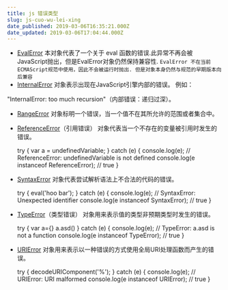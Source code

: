 ```yaml
---
title: js 错误类型
slug: js-cuo-wu-lei-xing
date_published: 2019-03-06T16:35:21.000Z
date_updated: 2019-03-06T17:04:44.000Z
---
```


- [EvalError](https://developer.mozilla.org/zh-CN/docs/Web/JavaScript/Reference/Global_Objects/EvalError) 本对象代表了一个关于 eval 函数的错误.此异常不再会被JavaScript抛出，但是EvalError对象仍然保持兼容性.
`EvalError 不在当前ECMAScript规范中使用，因此不会被运行时抛出. 但是对象本身仍然与规范的早期版本向后兼容`
- [InternalError](https://developer.mozilla.org/zh-CN/docs/Web/JavaScript/Reference/Global_Objects/InternalError) 对象表示出现在JavaScript引擎内部的错误。 例如：

"InternalError: too much recursion"（内部错误：递归过深）。
- [RangeError](https://developer.mozilla.org/zh-CN/docs/Web/JavaScript/Reference/Global_Objects/RangeError) 对象标明一个错误，当一个值不在其所允许的范围或者集合中。
- [ReferenceError](https://developer.mozilla.org/zh-CN/docs/Web/JavaScript/Reference/Global_Objects/ReferenceError)（引用错误） 对象代表当一个不存在的变量被引用时发生的错误。

    try {
      var a = undefinedVariable;
    } catch (e) {
      console.log(e); // ReferenceError: undefinedVariable is not defined
      console.log(e instanceof ReferenceError); // true
    }
    

- [SyntaxError](https://developer.mozilla.org/zh-CN/docs/Web/JavaScript/Reference/Global_Objects/SyntaxError) 对象代表尝试解析语法上不合法的代码的错误。

    try {
      eval('hoo bar');
    } catch (e) {
      console.log(e);   // SyntaxError: Unexpected identifier
      console.log(e instanceof SyntaxError); // true
    }
    

- [TypeError](https://developer.mozilla.org/zh-CN/docs/Web/JavaScript/Reference/Global_Objects/TypeError)（类型错误） 对象用来表示值的类型非预期类型时发生的错误。

    try {
      var a={}
      a.asd()
    } catch (e) {
      console.log(e); // TypeError: a.asd is not a function
      console.log(e instanceof TypeError); // true
    }
    

- [URIError](https://developer.mozilla.org/zh-CN/docs/Web/JavaScript/Reference/Global_Objects/URIError) 对象用来表示以一种错误的方式使用全局URI处理函数而产生的错误。

    try {
      decodeURIComponent('%');
    } catch (e) {
      console.log(e);  // URIError: URI malformed
      console.log(e instanceof URIError); // true
    }
    
